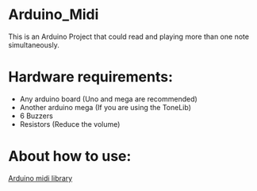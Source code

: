 # Arduino_Midi
This is an Arduino Project that could read and playing more than one note simultaneously.

# Hardware requirements: 
- Any arduino board (Uno and mega are recommended)
- Another arduino mega (If you are using the ToneLib)
- 6 Buzzers
- Resistors (Reduce the volume)

# About how to use:
[Arduino midi library](https://github.com/FortySevenEffects/arduino_midi_library)

